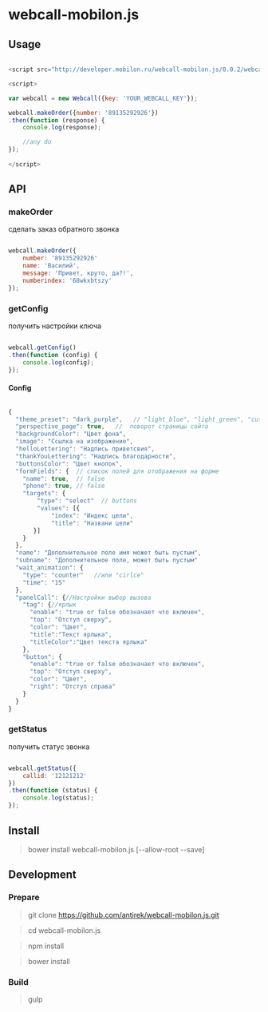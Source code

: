 # webcall-mobilon.js

## Usage

`````javascript

<script src="http://developer.mobilon.ru/webcall-mobilon.js/0.0.2/webcall.js"></script>

<script>

var webcall = new Webcall({key: 'YOUR_WEBCALL_KEY'});

webcall.makeOrder({number: '89135292926'})
.then(function (response) {
	console.log(response);

	//any do
});
	
</script>


`````


## API

### makeOrder 

сделать заказ обратного звонка

`````javascript

webcall.makeOrder({
	number: '89135292926'
	name: 'Василий',
	message: 'Привет, круто, да?!',
	numberindex: '68wkxbtszy'
});

`````


### getConfig

получить настройки ключа

`````javascript

webcall.getConfig()
.then(function (config) {
	console.log(config);
});

`````

#### Config

`````javascript

{
  "theme_preset": "dark_purple",   // "light_blue", "light_green", "custom"
  "perspective_page": true,   //  поворот страницы сайта
  "backgroundColor": "Цвет фона",
  "image": "Ссылка на изображение",
  "helloLettering": "Надпись приветсвия",
  "thankYouLettering": "Надпись благодарности",
  "buttonsColor": "Цвет кнопок",
  "formFields": {  // список полей для отображения на форме
    "name": true,  // false
    "phone": true, // false
    "targets": {
        "type": "select"  // buttons
    	"values": [{
            "index": "Индекс цели",
            "title": "Названи цели" 
       }]
    }
  },
  "name": "Дополнительное поле имя может быть пустым",
  "subname": "Дополнительное поле, может быть пустым"
  "wait_animation": {
    "type": "counter"   //или "cirlce"
    "time": "15"
  },
  "panelCall": {//Настройки выбор вызова
    "tag": {//ярлык
      "enable": "true or false обозначает что включен",
      "top": "Отступ сверху",
      "color": "Цвет",
      "title":"Текст ярлыка",
      "titleColor":"Цвет текста ярлыка" 
    },
    "button": {
      "enable": "true or false обозначает что включен",
      "top": "Отступ сверху",
      "color": "Цвет",
      "right": "Отступ справа" 
    }
  }
}

`````


### getStatus 

получить статус звонка

`````javascript

webcall.getStatus({
	callid: '12121212'
})
.then(function (status) {
	console.log(status);
});

`````


## Install

> bower install webcall-mobilon.js  [--allow-root --save]




## Development


### Prepare

> git clone https://github.com/antirek/webcall-mobilon.js.git 

> cd webcall-mobilon.js

> npm install

> bower install


### Build 

> gulp
